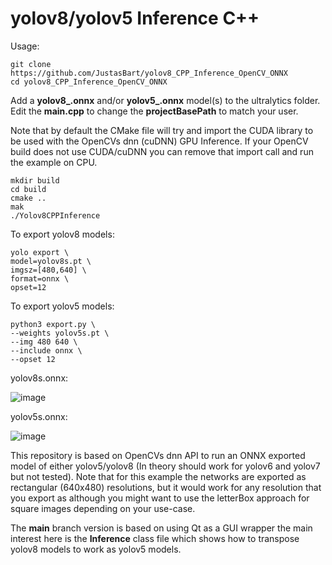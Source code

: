 # yolov8/yolov5 Inference C++

Usage:

```
git clone https://github.com/JustasBart/yolov8_CPP_Inference_OpenCV_ONNX
cd yolov8_CPP_Inference_OpenCV_ONNX
```

Add a **yolov8\_.onnx** and/or **yolov5\_.onnx** model(s) to the ultralytics folder.
Edit the **main.cpp** to change the **projectBasePath** to match your user.

Note that by default the CMake file will try and import the CUDA library to be used with the OpenCVs dnn (cuDNN) GPU Inference.
If your OpenCV build does not use CUDA/cuDNN you can remove that import call and run the example on CPU.

```
mkdir build
cd build
cmake ..
mak
./Yolov8CPPInference
```

To export yolov8 models:

```
yolo export \
model=yolov8s.pt \
imgsz=[480,640] \
format=onnx \
opset=12
```

To export yolov5 models:

```
python3 export.py \
--weights yolov5s.pt \
--img 480 640 \
--include onnx \
--opset 12
```

yolov8s.onnx:

![image](https://user-images.githubusercontent.com/40023722/217356132-a4cecf2e-2729-4acb-b80a-6559022d7707.png)

yolov5s.onnx:

![image](https://user-images.githubusercontent.com/40023722/217357005-07464492-d1da-42e3-98a7-fc753f87d5e6.png)

This repository is based on OpenCVs dnn API to run an ONNX exported model of either yolov5/yolov8 (In theory should work for yolov6 and yolov7 but not tested). Note that for this example the networks are exported as rectangular (640x480) resolutions, but it would work for any resolution that you export as although you might want to use the letterBox approach for square images depending on your use-case.

The **main** branch version is based on using Qt as a GUI wrapper the main interest here is the **Inference** class file which shows how to transpose yolov8 models to work as yolov5 models.
